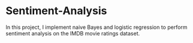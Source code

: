 # Sentiment-Analysis
In this project, I implement naive Bayes and logistic regression to perform sentiment analysis on the IMDB movie ratings dataset.
